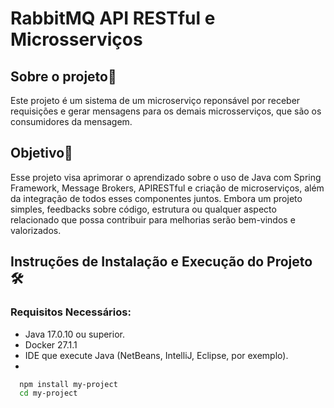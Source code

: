 # RabbitMQ API RESTful e Microsserviços

## Sobre o projeto👾

Este projeto é um sistema de um microserviço reponsável por receber requisições e gerar mensagens para os demais microsserviços, que são os consumidores da mensagem.

## Objetivo🎯

Esse projeto visa aprimorar o aprendizado sobre o uso de Java com Spring Framework, Message Brokers, APIRESTful e criação de microserviços, além da integração de todos esses componentes juntos. Embora um projeto simples, feedbacks sobre código, estrutura ou qualquer aspecto relacionado que possa contribuir para melhorias serão bem-vindos e valorizados.

## Instruções de Instalação e Execução do Projeto 🛠️

### Requisitos Necessários:

- Java 17.0.10 ou superior.
- Docker 27.1.1
- IDE que execute Java (NetBeans, IntelliJ, Eclipse, por exemplo).
-

```bash
  npm install my-project
  cd my-project
```
